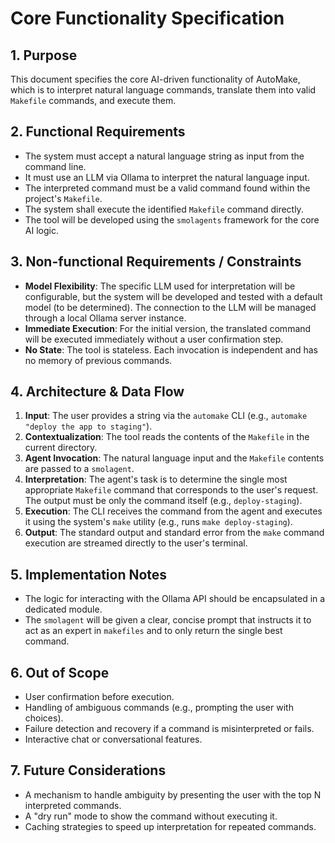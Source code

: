 # Core Functionality Specification

## 1. Purpose
This document specifies the core AI-driven functionality of AutoMake, which is to interpret natural language commands, translate them into valid `Makefile` commands, and execute them.

## 2. Functional Requirements
- The system must accept a natural language string as input from the command line.
- It must use an LLM via Ollama to interpret the natural language input.
- The interpreted command must be a valid command found within the project's `Makefile`.
- The system shall execute the identified `Makefile` command directly.
- The tool will be developed using the `smolagents` framework for the core AI logic.

## 3. Non-functional Requirements / Constraints
- **Model Flexibility**: The specific LLM used for interpretation will be configurable, but the system will be developed and tested with a default model (to be determined). The connection to the LLM will be managed through a local Ollama server instance.
- **Immediate Execution**: For the initial version, the translated command will be executed immediately without a user confirmation step.
- **No State**: The tool is stateless. Each invocation is independent and has no memory of previous commands.

## 4. Architecture & Data Flow
1. **Input**: The user provides a string via the `automake` CLI (e.g., `automake "deploy the app to staging"`).
2. **Contextualization**: The tool reads the contents of the `Makefile` in the current directory.
3. **Agent Invocation**: The natural language input and the `Makefile` contents are passed to a `smolagent`.
4. **Interpretation**: The agent's task is to determine the single most appropriate `Makefile` command that corresponds to the user's request. The output must be only the command itself (e.g., `deploy-staging`).
5. **Execution**: The CLI receives the command from the agent and executes it using the system's `make` utility (e.g., runs `make deploy-staging`).
6. **Output**: The standard output and standard error from the `make` command execution are streamed directly to the user's terminal.

## 5. Implementation Notes
- The logic for interacting with the Ollama API should be encapsulated in a dedicated module.
- The `smolagent` will be given a clear, concise prompt that instructs it to act as an expert in `makefiles` and to only return the single best command.

## 6. Out of Scope
- User confirmation before execution.
- Handling of ambiguous commands (e.g., prompting the user with choices).
- Failure detection and recovery if a command is misinterpreted or fails.
- Interactive chat or conversational features.

## 7. Future Considerations
- A mechanism to handle ambiguity by presenting the user with the top N interpreted commands.
- A "dry run" mode to show the command without executing it.
- Caching strategies to speed up interpretation for repeated commands.

